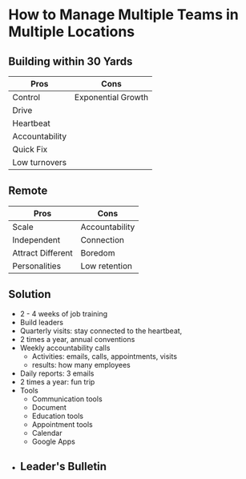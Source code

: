 # How to Manage Multiple Teams in Multiple Locations

## Building within 30 Yards
| Pros | Cons |
| --- | --- |
| Control | Exponential Growth |
| Drive |
| Heartbeat |
| Accountability |
| Quick Fix |
| Low turnovers


## Remote
| Pros | Cons |
| --- | --- |
| Scale | Accountability |
| Independent | Connection |
| Attract Different | Boredom |
| Personalities |  Low retention |

## Solution
 - 2 - 4 weeks of job training
 - Build leaders
 - Quarterly visits: stay connected to the heartbeat,
 - 2 times a year, annual conventions
 - Weekly accountability calls
   - Activities: emails, calls, appointments, visits
   - results: how many employees
 - Daily reports: 3 emails
 - 2 times a year: fun trip
 - Tools
   - Communication tools
   - Document
   - Education tools
   - Appointment tools
   - Calendar
   - Google Apps
 - Leader's Bulletin
   -
